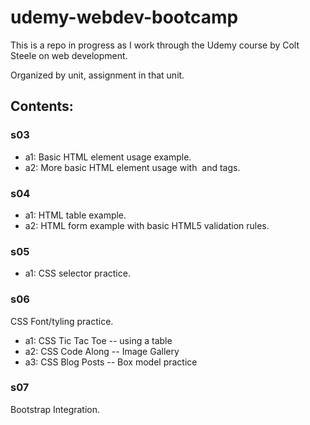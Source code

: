 # udemy-webdev-bootcamp

This is a repo in progress as I work through the Udemy course by Colt Steele on web development.

Organized by unit, assignment in that unit.

## Contents:

### s03

- a1: Basic HTML element usage example.
- a2: More basic HTML element usage with <img> and <a> tags.

### s04

- a1: HTML table example.
- a2: HTML form example with basic HTML5 validation rules.

### s05

- a1: CSS selector practice.

### s06

CSS Font/tyling practice.

- a1: CSS Tic Tac Toe -- using a table
- a2: CSS Code Along -- Image Gallery
- a3: CSS Blog Posts -- Box model practice

### s07

Bootstrap Integration.
